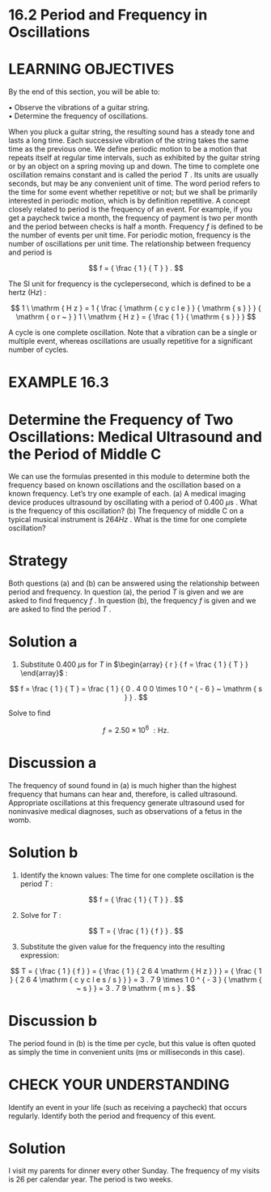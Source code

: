 # 16.2 Period and Frequency in Oscillations

# LEARNING OBJECTIVES

By the end of this section, you will be able to:

• Observe the vibrations of a guitar string.   
• Determine the frequency of oscillations.

When you pluck a guitar string, the resulting sound has a steady tone and lasts a long time. Each successive vibration of the string takes the same time as the previous one. We define periodic motion to be a motion that repeats itself at regular time intervals, such as exhibited by the guitar string or by an object on a spring moving up and down. The time to complete one oscillation remains constant and is called the period $T$ . Its units are usually seconds, but may be any convenient unit of time. The word period refers to the time for some event whether repetitive or not; but we shall be primarily interested in periodic motion, which is by definition repetitive. A concept closely related to period is the frequency of an event. For example, if you get a paycheck twice a month, the frequency of payment is two per month and the period between checks is half a month. Frequency $f$ is defined to be the number of events per unit time. For periodic motion, frequency is the number of oscillations per unit time. The relationship between frequency and period is

$$
f = { \frac { 1 } { T } } .
$$

The SI unit for frequency is the cyclepersecond, which is defined to be a hertz $( \mathsf { H } z )$ :

$$
1 \ \mathrm { H z } = 1 { \frac { \mathrm { c y c l e } } { \mathrm { s } } } { \mathrm { o r ~ } } 1 \ \mathrm { H z } = { \frac { 1 } { \mathrm { s } } }
$$

A cycle is one complete oscillation. Note that a vibration can be a single or multiple event, whereas oscillations are usually repetitive for a significant number of cycles.

# EXAMPLE 16.3

# Determine the Frequency of Two Oscillations: Medical Ultrasound and the Period of Middle C

We can use the formulas presented in this module to determine both the frequency based on known oscillations and the oscillation based on a known frequency. Let’s try one example of each. (a) A medical imaging device produces ultrasound by oscillating with a period of $0 . 4 0 0 ~ \mu \mathrm { s }$ . What is the frequency of this oscillation? (b) The frequency of middle C on a typical musical instrument is $2 6 4 H z$ . What is the time for one complete oscillation?

# Strategy

Both questions (a) and (b) can be answered using the relationship between period and frequency. In question (a), the period $T$ is given and we are asked to find frequency $f$ . In question (b), the frequency $f$ is given and we are asked to find the period $T$ .

# Solution a

1. Substitute $0 . 4 0 0 ~ \mu \mathrm { s }$ for $T$ in $\begin{array} { r } { f = \frac { 1 } { T } } \end{array}$ :

$$
f = \frac { 1 } { T } = \frac { 1 } { 0 . 4 0 0 \times 1 0 ^ { - 6 } ~ \mathrm { s } } .
$$

Solve to find

$$
f = 2 . 5 0 \times 1 0 ^ { 6 } \ : \mathrm { H z } .
$$

# Discussion a

The frequency of sound found in (a) is much higher than the highest frequency that humans can hear and, therefore, is called ultrasound. Appropriate oscillations at this frequency generate ultrasound used for noninvasive medical diagnoses, such as observations of a fetus in the womb.

# Solution b

1. Identify the known values: The time for one complete oscillation is the period $T$ :

$$
f = { \frac { 1 } { T } } .
$$

2. Solve for $T$ :

$$
T = { \frac { 1 } { f } } .
$$

3. Substitute the given value for the frequency into the resulting expression:

$$
T = { \frac { 1 } { f } } = { \frac { 1 } { 2 6 4 \mathrm { H z } } } = { \frac { 1 } { 2 6 4 \mathrm { c y c l e s / s } } } = 3 . 7 9 \times 1 0 ^ { - 3 } { \mathrm { ~ s } } = 3 . 7 9 \mathrm { m s } .
$$

# Discussion b

The period found in (b) is the time per cycle, but this value is often quoted as simply the time in convenient units (ms or milliseconds in this case).

# CHECK YOUR UNDERSTANDING

Identify an event in your life (such as receiving a paycheck) that occurs regularly. Identify both the period and frequency of this event.

# Solution

I visit my parents for dinner every other Sunday. The frequency of my visits is 26 per calendar year. The period is two weeks.